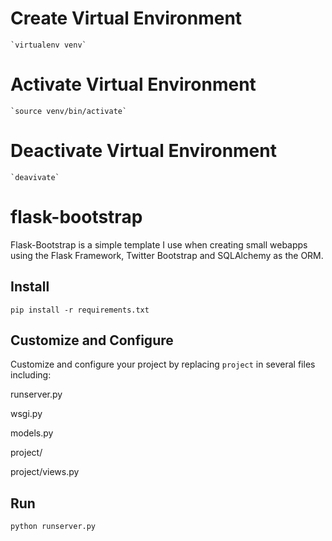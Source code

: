 # Create Virtual Environment 

	`virtualenv venv`

# Activate Virtual Environment 

	`source venv/bin/activate`

# Deactivate Virtual Environment 

	`deavivate`

# flask-bootstrap #

Flask-Bootstrap is a simple template I use when creating small webapps using the Flask Framework, Twitter Bootstrap and SQLAlchemy as the ORM. 

## Install ##

    pip install -r requirements.txt

## Customize and Configure ##

Customize and configure your project by replacing `project` in several files including:

runserver.py

wsgi.py

models.py

project/

project/views.py

## Run ##

    python runserver.py